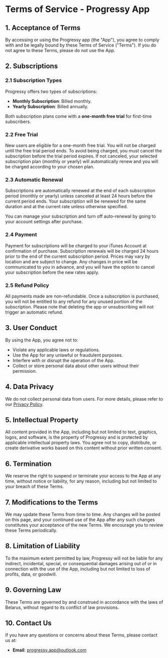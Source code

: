 # Terms of Service - Progressy App

## 1. Acceptance of Terms
By accessing or using the Progressy app (the "App"), you agree to comply with and be legally bound by these Terms of Service ("Terms"). If you do not agree to these Terms, please do not use the App.

## 2. Subscriptions

### 2.1 Subscription Types
Progressy offers two types of subscriptions:

- **Monthly Subscription**: Billed monthly.
- **Yearly Subscription**: Billed annually.

Both subscription plans come with a **one-month free trial** for first-time subscribers.

### 2.2 Free Trial
New users are eligible for a one-month free trial. You will not be charged until the free trial period ends. To avoid being charged, you must cancel the subscription before the trial period expires. If not canceled, your selected subscription plan (monthly or yearly) will automatically renew and you will be charged according to your chosen plan.

### 2.3 Automatic Renewal
Subscriptions are automatically renewed at the end of each subscription period (monthly or yearly) unless canceled at least 24 hours before the current period ends. Your subscription will be renewed for the same duration and at the current rate unless otherwise specified.

You can manage your subscription and turn off auto-renewal by going to your account settings after purchase.

### 2.4 Payment
Payment for subscriptions will be charged to your iTunes Account at confirmation of purchase. Subscription renewals will be charged 24 hours prior to the end of the current subscription period. Prices may vary by location and are subject to change. Any changes in price will be communicated to you in advance, and you will have the option to cancel your subscription before the new rates apply.

### 2.5 Refund Policy
All payments made are non-refundable. Once a subscription is purchased, you will not be entitled to any refund for any unused portion of the subscription. Please note that deleting the app or unsubscribing will not trigger an automatic refund.

## 3. User Conduct
By using the App, you agree not to:

- Violate any applicable laws or regulations.
- Use the App for any unlawful or fraudulent purposes.
- Interfere with or disrupt the operation of the App.
- Collect or store personal data about other users without their permission.

## 4. Data Privacy
We do not collect personal data from users. For more details, please refer to our [Privacy Policy](https://github.com/progressy-app/privacy-policy).

## 5. Intellectual Property
All content provided in the App, including but not limited to text, graphics, logos, and software, is the property of Progressy and is protected by applicable intellectual property laws. You agree not to copy, distribute, or create derivative works based on this content without prior written consent.

## 6. Termination
We reserve the right to suspend or terminate your access to the App at any time, without notice or liability, for any reason, including but not limited to your breach of these Terms.

## 7. Modifications to the Terms
We may update these Terms from time to time. Any changes will be posted on this page, and your continued use of the App after any such changes constitutes your acceptance of the new Terms. We encourage you to review these Terms periodically.

## 8. Limitation of Liability
To the maximum extent permitted by law, Progressy will not be liable for any indirect, incidental, special, or consequential damages arising out of or in connection with the use of the App, including but not limited to loss of profits, data, or goodwill.

## 9. Governing Law
These Terms are governed by and construed in accordance with the laws of Belarus, without regard to its conflict of law provisions.

## 10. Contact Us
If you have any questions or concerns about these Terms, please contact us at:

- **Email**: [progressy.app@outlook.com](mailto:progressy.app@outlook.com)
